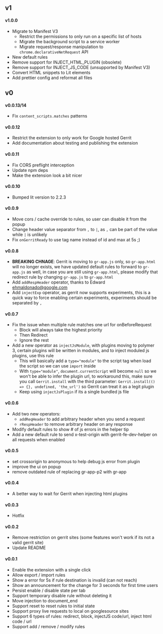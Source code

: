 ## v1

#### v1.0.0

- Migrate to Manifest V3
  - Restrict the permissions to only run on a specific list of hosts
  - Migrate the background script to a service worker
  - Migrate request/response manipulation to `chrome.declarativeNetRequest` API
- New default rules
- Remove support for INJECT_HTML_PLUGIN (obsolete)
- Remove support for INJECT_JS_CODE (unsupported by Manifest V3)
- Convert HTML snippets to Lit elements
- Add prettier config and reformat all files

## v0

#### v0.0.13/14

- Fix `content_scripts.matches` patterns

#### v0.0.12

- Restrict the extension to only work for Google hosted Gerrit
- Add documentation about testing and publishing the extension

#### v0.0.11

- Fix CORS preflight interception
- Update npm deps
- Make the extension look a bit nicer

#### v0.0.10

- Bumped lit version to 2.2.3

#### v0.0.9

- Move cors / cache override to rules, so user can disable it from the popup
- Change header value separator from `,` to `|`, as `,` can be part of the value while `|` is unlikely
- Fix `onGerritReady` to use tag name instead of id and max at 5s ;)

#### v0.0.8

- **BREAKING CHNAGE**: Gerrit is moving to `gr-app.js` only, so `gr-app.html` will no longer exists, we have updated default rules to forward to `gr-app.js` as well, in case you are still using `gr-app.html`, please modify that redirect rule by changing `gr-app.js` to `gr-app.html`
- Add `addRespHeader` operator, thanks to Edward <ehmaldonado@google.com>
- Add `injectExp` operator, as gerrit now supports experiments, this is a quick way to force enabling certain experiments, experiments should be separated by `,`

#### v0.0.7

- Fix the issue when multiple rule matches one url for onBeforeRequest
  - Block will always take the highest priority
  - Then Redirect
  - Ignore the rest
- Add a new operator as `injectJsModule`, with plugins moving to polymer 3, certain plugins will be written in modules, and to inject moduled js plugins, use this rule
  - This will basically add a `type="module"` to the script tag when load the script so we can use `import` inside
  - With `type="module"`, `document.currentScript` will become `null` so we won't be able to infer the plugin url, to workaround this, make sure you call `Gerrit.install` with the third parameter: `Gerrit.install(() => {}, undefined, 'the_url')` so Gerrit can treat it as a legit plugin
  - Keep using `injectJsPlugin` if its a single bundled js file

#### v0.0.6

- Add two new operators:
  - `addReqHeader` to add arbitrary header when you send a request
  - `rRespHeader` to remove arbitrary header on any response
- Modify default rules to show # of js errors in the helper tip
- Add a new default rule to send x-test-origin with gerrit-fe-dev-helper on all requests when enabled

#### v0.0.5

- set crossorigin to anonymous to help debug js error from plugin
- improve the ui on popup
- remove outdated rule of replacing gr-app-p2 with gr-app

#### v0.0.4

- A better way to wait for Gerrit when injecting html plugins

#### v0.0.3

- Hotfix

#### v0.0.2

- Remove restriction on gerrit sites (some features won't work if its not a valid gerrit site)
- Update README

#### v0.0.1

- Enable the extension with a single click
- Allow export / import rules
- Show a error for 5s if rule destination is invalid (can not reach)
- Show an announcement for the change for 3 seconds for first time users
- Persist enable / disable state per tab
- Support temporary disable rule without deleting it
- Move injection to document_end
- Support reset to reset rules to initial state
- Support proxy live requests to local on googlesource sites
- Support 6 types of rules: redirect, block, injectJS code/url, inject html code / url
- Support add / remove / modify rules
